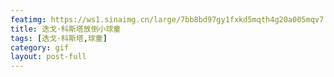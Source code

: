 ```yaml
---
featimg: https://ws1.sinaimg.cn/large/7bb8bd97gy1fxkd5mqth4g20a005mqv7.gif
title: 迭戈·科斯塔放倒小球童
tags: [迭戈·科斯塔,球童]
category: gif
layout: post-full
---
```

